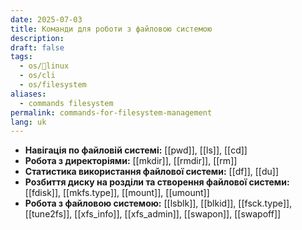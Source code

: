 ```yaml
---
date: 2025-07-03
title: Команди для роботи з файловою системою
description: 
draft: false
tags:
  - os/🐧linux
  - os/cli
  - os/filesystem
aliases:
  - commands filesystem
permalink: commands-for-filesystem-management
lang: uk
---
```


- **Навігація по файловій системі:** [[pwd]], [[ls]], [[cd]]
- **Робота з директоріями:** [[mkdir]], [[rmdir]], [[rm]]
- **Статистика використання файлової системи:** [[df]], [[du]]
- **Розбиття диску на розділи та створення файлової системи:** [[fdisk]], [[mkfs.type]], [[mount]], [[umount]]
- **Робота з файловою системою:** [[lsblk]], [[blkid]], [[fsck.type]], [[tune2fs]], [[xfs_info]], [[xfs_admin]], [[swapon]], [[swapoff]]
